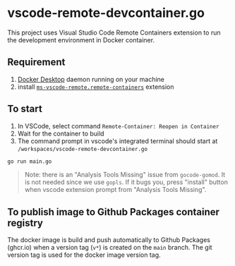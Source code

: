 # vscode-remote-devcontainer.go

This project uses Visual Studio Code Remote Containers extension to run the development environment in Docker container.

## Requirement

1. [Docker Desktop](https://docs.docker.com/docker-for-mac/install/) daemon running on your machine
2. install [`ms-vscode-remote.remote-containers`](https://marketplace.visualstudio.com/items?itemName=ms-vscode-remote.remote-containers) extension

## To start

1. In VSCode, select command `Remote-Container: Reopen in Container`
2. Wait for the container to build
3. The command prompt in vscode's integrated terminal should start at `/workspaces/vscode-remote-devcontainer.go`

```sh
go run main.go
```

> Note: there is an "Analysis Tools Missing" issue from `gocode-gomod`. It is not needed since we use `gopls`. If it bugs you, press "install" button when vscode extension prompt from "Analysis Tools Missing".

## To publish image to Github Packages container registry

The docker image is build and push automatically to Github Packages (ghcr.io) when a version tag (`v*`) is created on the `main` branch. The git version tag is used for the docker image version tag.
